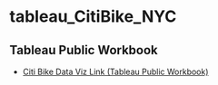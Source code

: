 # tableau_CitiBike_NYC
## Tableau Public Workbook
* [Citi Bike Data Viz Link (Tableau Public Workbook)](https://public.tableau.com/app/profile/olufemi.olarewaju/viz/CitiBikeDataViz_17065424847240/OverallStory) 